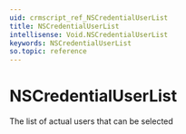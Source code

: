 ```yaml
---
uid: crmscript_ref_NSCredentialUserList
title: NSCredentialUserList
intellisense: Void.NSCredentialUserList
keywords: NSCredentialUserList
so.topic: reference
---
```


# NSCredentialUserList

The list of actual users that can be selected
